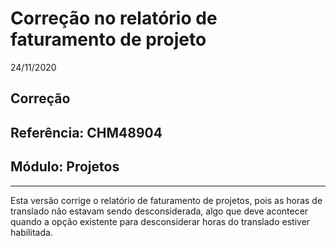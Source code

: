 # Correção no relatório de faturamento de projeto
24/11/2020
## Correção
## Referência: CHM48904
## Módulo: Projetos
***

Esta versão corrige o relatório de faturamento de projetos, pois as horas de translado não estavam sendo desconsiderada, algo que deve acontecer quando a opção existente para desconsiderar horas do translado estiver habilitada.